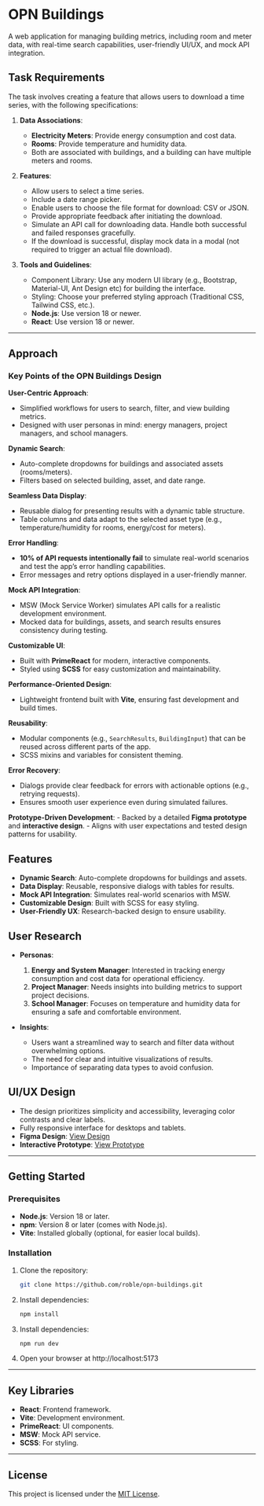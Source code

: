 # OPN Buildings

A web application for managing building metrics, including room and meter data, with real-time search capabilities, user-friendly UI/UX, and mock API integration.

## Task Requirements

The task involves creating a feature that allows users to download a time series, with the following specifications:

1. **Data Associations**:

   - **Electricity Meters**: Provide energy consumption and cost data.
   - **Rooms**: Provide temperature and humidity data.
   - Both are associated with buildings, and a building can have multiple meters and rooms.

2. **Features**:

   - Allow users to select a time series.
   - Include a date range picker.
   - Enable users to choose the file format for download: CSV or JSON.
   - Provide appropriate feedback after initiating the download.
   - Simulate an API call for downloading data. Handle both successful and failed responses gracefully.
   - If the download is successful, display mock data in a modal (not required to trigger an actual file download).

3. **Tools and Guidelines**:
   - Component Library: Use any modern UI library (e.g., Bootstrap, Material-UI, Ant Design etc) for building the interface.
   - Styling: Choose your preferred styling approach (Traditional CSS, Tailwind CSS, etc.).
   - **Node.js**: Use version 18 or newer.
   - **React**: Use version 18 or newer.

---

## Approach

### **Key Points of the OPN Buildings Design**

**User-Centric Approach**:
   - Simplified workflows for users to search, filter, and view building metrics.
   - Designed with user personas in mind: energy managers, project managers, and school managers.

**Dynamic Search**:
   - Auto-complete dropdowns for buildings and associated assets (rooms/meters).
   - Filters based on selected building, asset, and date range.

**Seamless Data Display**:
   - Reusable dialog for presenting results with a dynamic table structure.
   - Table columns and data adapt to the selected asset type (e.g., temperature/humidity for rooms, energy/cost for meters).

**Error Handling**:
   - **10% of API requests intentionally fail** to simulate real-world scenarios and test the app’s error handling capabilities.
   - Error messages and retry options displayed in a user-friendly manner.

**Mock API Integration**:
   - MSW (Mock Service Worker) simulates API calls for a realistic development environment.
   - Mocked data for buildings, assets, and search results ensures consistency during testing.

**Customizable UI**:
   - Built with **PrimeReact** for modern, interactive components.
   - Styled using **SCSS** for easy customization and maintainability.

**Performance-Oriented Design**:
   - Lightweight frontend built with **Vite**, ensuring fast development and build times.

**Reusability**:
   - Modular components (e.g., `SearchResults`, `BuildingInput`) that can be reused across different parts of the app.
   - SCSS mixins and variables for consistent theming.

**Error Recovery**:
   - Dialogs provide clear feedback for errors with actionable options (e.g., retrying requests).
   - Ensures smooth user experience even during simulated failures.

**Prototype-Driven Development**:
    - Backed by a detailed **Figma prototype** and **interactive design**.
    - Aligns with user expectations and tested design patterns for usability.

## Features

- **Dynamic Search**: Auto-complete dropdowns for buildings and assets.
- **Data Display**: Reusable, responsive dialogs with tables for results.
- **Mock API Integration**: Simulates real-world scenarios with MSW.
- **Customizable Design**: Built with SCSS for easy styling.
- **User-Friendly UX**: Research-backed design to ensure usability.

## User Research

- **Personas**:

  1. **Energy and System Manager**: Interested in tracking energy consumption and cost data for operational efficiency.
  2. **Project Manager**: Needs insights into building metrics to support project decisions.
  3. **School Manager**: Focuses on temperature and humidity data for ensuring a safe and comfortable environment.

- **Insights**:
  - Users want a streamlined way to search and filter data without overwhelming options.
  - The need for clear and intuitive visualizations of results.
  - Importance of separating data types to avoid confusion.

## UI/UX Design

- The design prioritizes simplicity and accessibility, leveraging color contrasts and clear labels.
- Fully responsive interface for desktops and tablets.
- **Figma Design**: [View Design](https://www.figma.com/design/5fS8HvhLB86etBmvHtQN5x/OPN-Buildings?node-id=0-1&t=OslvGxoESSX9cmB7-1)
- **Interactive Prototype**: [View Prototype](https://www.figma.com/proto/5fS8HvhLB86etBmvHtQN5x/OPN-Buildings?node-id=0-1&t=OslvGxoESSX9cmB7-1)

---

## Getting Started

### Prerequisites

- **Node.js**: Version 18 or later.
- **npm**: Version 8 or later (comes with Node.js).
- **Vite**: Installed globally (optional, for easier local builds).

### Installation

1. Clone the repository:

   ```bash
   git clone https://github.com/roble/opn-buildings.git
   ```

2. Install dependencies:

   ```bash
   npm install
   ```

3. Install dependencies:

   ```bash
   npm run dev
   ```

4. Open your browser at http://localhost:5173

---

## Key Libraries

- **React**: Frontend framework.
- **Vite**: Development environment.
- **PrimeReact**: UI components.
- **MSW**: Mock API service.
- **SCSS**: For styling.

---

## License

This project is licensed under the [MIT License](LICENSE).

